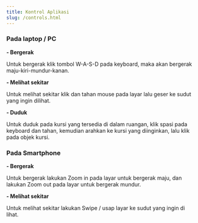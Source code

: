 ```yaml
---
title: Kontrol Aplikasi
slug: /controls.html
---
```


### Pada laptop / PC

**- Bergerak**

Untuk bergerak klik tombol W-A-S-D pada keyboard, maka akan bergerak maju-kiri-mundur-kanan.

**- Melihat sekitar**

Untuk melihat sekitar klik dan tahan mouse pada layar lalu geser ke sudut yang ingin dilihat.

**- Duduk**

Untuk duduk pada kursi yang tersedia di dalam ruangan, klik spasi pada keyboard dan tahan, kemudian arahkan ke kursi yang diinginkan, lalu klik pada objek kursi.

### Pada Smartphone

**- Bergerak**

Untuk bergerak lakukan Zoom in pada layar untuk bergerak maju, dan lakukan Zoom out pada layar untuk bergerak mundur.

**- Melihat sekitar**

Untuk melihat sekitar lakukan Swipe / usap layar ke sudut yang ingin di lihat.